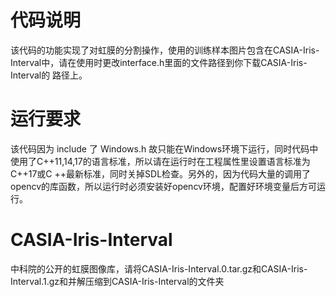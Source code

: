 # 代码说明
该代码的功能实现了对虹膜的分割操作，使用的训练样本图片包含在CASIA-Iris-Interval中，请在使用时更改interface.h里面的文件路径到你下载CASIA-Iris-Interval的
路径上。

# 运行要求
该代码因为 include 了 Windows.h 故只能在Windows环境下运行，同时代码中使用了C++11,14,17的语言标准，所以请在运行时在工程属性里设置语言标准为C++17或C
++最新标准，同时关掉SDL检查。另外的，因为代码大量的调用了opencv的库函数，所以运行时必须安装好opencv环境，配置好环境变量后方可运行。

# CASIA-Iris-Interval
中科院的公开的虹膜图像库，请将CASIA-Iris-Interval.0.tar.gz和CASIA-Iris-Interval.1.gz和并解压缩到CASIA-Iris-Interval的文件夹
